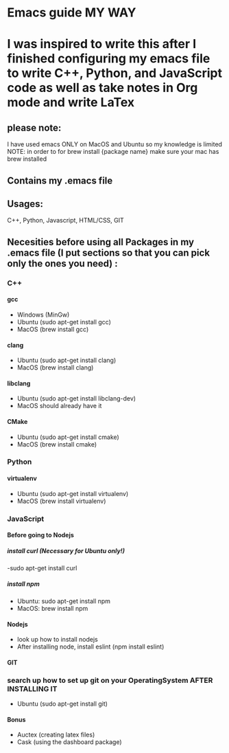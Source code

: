 # Emacs guide MY WAY

# I was inspired to write this after I finished configuring my emacs file to write C++, Python, and JavaScript code as well as take notes in Org mode and write LaTex

## please note: 
I have used emacs ONLY on MacOS and Ubuntu so my knowledge is limited
NOTE: in order to for brew install {package name} make sure your mac has brew installed

## Contains my .emacs file 

## Usages:
  C++,
  Python,
  Javascript,
  HTML/CSS,
  GIT
  
## Necesities before using all Packages in my .emacs file (I put sections so that you can pick only the ones you need) :

  ### C++
  
  ####  gcc
  - Windows (MinGw)
  - Ubuntu (sudo apt-get install gcc)
  - MacOS (brew install gcc)
  #### clang
  - Ubuntu (sudo apt-get install clang)
  - MacOS (brew install clang)
  #### libclang
  - Ubuntu (sudo apt-get install libclang-dev)
  - MacOS should already have it
  #### CMake
  - Ubuntu (sudo apt-get install cmake)
  - MacOS (brew install cmake)
  
  ### Python
  
  #### virtualenv
  - Ubuntu (sudo apt-get install virtualenv)
  - MacOS (brew install virtualenv)
  
  ### JavaScript 
  
  #### Before going to Nodejs
  
  ##### install curl (Necessary for Ubuntu only!)
  -sudo apt-get install curl
  
  ##### install npm
  - Ubuntu: sudo apt-get install npm
  - MacOS: brew install npm
  
  #### Nodejs
  - look up how to install nodejs
  - After installing node,  install eslint (npm install eslint)
  
  #### GIT
  ### search up how to set up git on your OperatingSystem AFTER INSTALLING IT
  - Ubuntu (sudo apt-get install git)
   
  #### Bonus
  - Auctex (creating latex files)
  - Cask (using the dashboard package)
   
